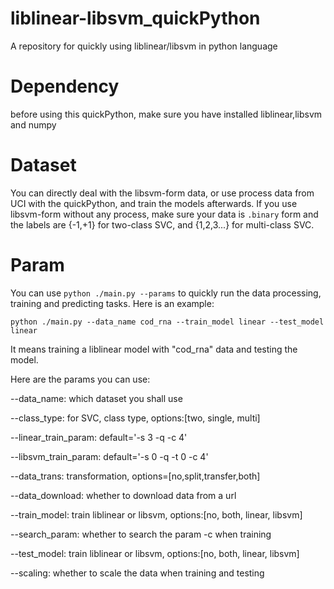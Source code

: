 # liblinear-libsvm_quickPython
A repository for quickly using liblinear/libsvm in python language
# Dependency
before using this quickPython, make sure you have installed liblinear,libsvm and numpy
# Dataset
You can directly deal with the libsvm-form data, or use process data from UCI with the quickPython, and train the models afterwards.
If you use libsvm-form without any process, make sure your data is `.binary` form and the labels are {-1,+1} for two-class SVC, and {1,2,3...} for multi-class SVC.
# Param
You can use `python ./main.py --params` to quickly run the data processing, training and predicting tasks. Here is an example:
```
python ./main.py --data_name cod_rna --train_model linear --test_model linear
```
It means training a liblinear model with "cod_rna" data and testing the model.

Here are the params you can use:

--data_name: which dataset you shall use

--class_type: for SVC, class type, options:[two, single, multi]

--linear_train_param: default='-s 3 -q -c 4'

--libsvm_train_param: default='-s 0 -q -t 0 -c 4'

--data_trans: transformation, options=[no,split,transfer,both]

--data_download: whether to download data from a url

--train_model: train liblinear or libsvm, options:[no, both, linear, libsvm]

--search_param: whether to search the param -c when training

--test_model: train liblinear or libsvm, options:[no, both, linear, libsvm]

--scaling: whether to scale the data when training and testing

